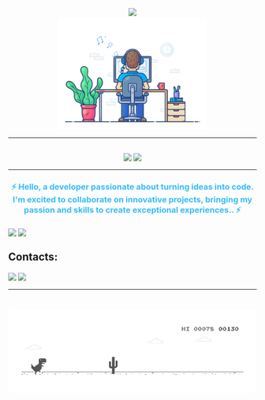 <div align="center">

  <img src="https://readme-typing-svg.herokuapp.com/?font=Poppins&weight=600&size=35&center=true&vCenter=true&width=500&height=70&duration=4000&lines=Hi+There!+🖥️;+I'm+Everton+Otavio!;" />

  <br>

  <img src="./images/dev-working_rounded.gif?raw=true" href="https://github.com/Everton-Afonso" alt="Coding" width="60%"/>

  <br>

  <hr></hr>
  <br>

  <img src="https://skillicons.dev/icons?i=react,html,css,vscode,github,figma,tailwind,git,graphql" />
  <img src="https://skillicons.dev/icons?i=nodejs,javascript,typescript,firebase,mongodb,nextjs,mysql" />

  <br>
  <hr></hr>
</div>

<div font='16px' style="margin-bottom:20px;">
  <h3 align="center" style="color:#36BCF7;">
  ⚡  Hello, a developer passionate about turning ideas into code. I'm excited to collaborate on innovative projects, bringing my passion and skills to create exceptional experiences.. ⚡
  </h3>
</div>

<img width=55% align="center"  src="https://github-readme-streak-stats.herokuapp.com?user=Everton-Afonso&theme=radical&mode=weekly" />
<img width=40% align="center" src="https://github-readme-stats.vercel.app/api/top-langs/?username=Everton-Afonso&size_weight=0.5&count_weight=0.5&show_icons=true&theme=radical&layout=compact" />


## Contacts:

 <div style="margin-top:20px;"> 
  <a href="https://www.instagram.com/everton_afonso/" target="_blank"><img src="https://img.shields.io/badge/-Instagram-%23E4405F?style=for-the-badge&logo=instagram&logoColor=white" target="_blank"></a>
  <a href="https://www.linkedin.com/in/everton-otavio-b5b035191/" target="_blank"><img src="https://img.shields.io/badge/-LinkedIn-%230077B5?style=for-the-badge&logo=linkedin&logoColor=white" target="_blank"></a> 
</div>

<hr></hr>

<div align="center" style="margin:40px 0px;">
  <img align="center"  src="./images/dino_rounded.gif" />
</div>
